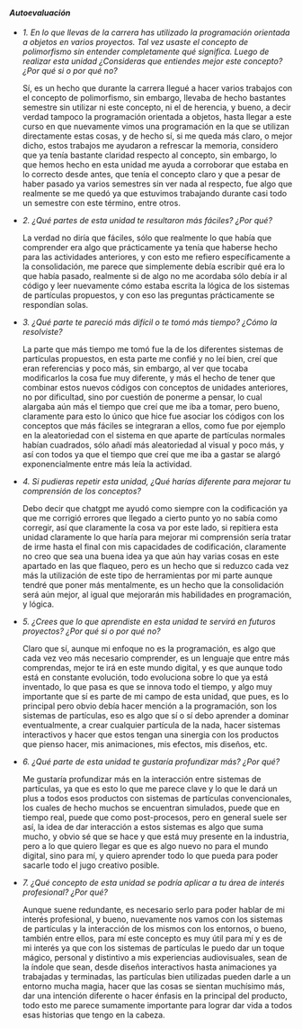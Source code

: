 ####  *Autoevaluación*

- *1. En lo que llevas de la carrera has utilizado la programación orientada a objetos en varios proyectos. Tal vez usaste el concepto de polimorfismo sin entender completamente qué significa. Luego de realizar esta unidad ¿Consideras que entiendes mejor este concepto? ¿Por qué si o por qué no?*

     Sí, es un hecho que durante la carrera llegué a hacer varios trabajos con el concepto de polimorfismo, sin embargo, llevaba de hecho bastantes semestre sin utilizar ni este concepto, ni el de herencia, y bueno, a decir
     verdad tampoco la programación orientada a objetos, hasta llegar a este curso en que nuevamente vimos una programación en la que se utilizan directamente estas cosas, y de hecho sí, si me queda más claro, o mejor
     dicho, estos trabajos me ayudaron a refrescar la memoria, considero que ya tenía bastante claridad respecto al concepto, sin embargo, lo que hemos hecho en esta unidad me ayuda a corroborar que estaba en lo correcto
     desde antes, que tenía el concepto claro y que a pesar de haber pasado ya varios semestres sin ver nada al respecto, fue algo que realmente se me quedó ya que estuvimos trabajando durante casi todo un semestre con
     este término, entre otros.

- *2. ¿Qué partes de esta unidad te resultaron más fáciles? ¿Por qué?*
 
     La verdad no diría que fáciles, sólo que realmente lo que había que comprender era algo que prácticamente ya tenía que haberse hecho para las actividades anteriores, y con esto me refiero específicamente a la
     consolidación, me parece que simplemente debía escribir qué era lo que había pasado, realmente si de algo no me acordaba sólo debía ir al código y leer nuevamente cómo estaba escrita la lógica de los sistemas
     de partículas propuestos, y con eso las preguntas prácticamente se respondían solas.

- *3. ¿Qué parte te pareció más difícil o te tomó más tiempo? ¿Cómo la resolviste?*
 
     La parte que más tiempo me tomó fue la de los diferentes sistemas de partículas propuestos, en esta parte me confié y no leí bien, creí que eran referencias y poco más, sin embargo, al ver que tocaba modificarlos
     la cosa fue muy diferente, y más el hecho de tener que combinar estos nuevos códigos con conceptos de unidades anteriores, no por dificultad, sino por cuestión de ponerme a pensar, lo cual alargaba aún más el tiempo
     que creí que me iba a tomar, pero bueno, claramente para esto lo único que hice fue asociar los códigos con los conceptos que más fáciles se integraran a ellos, como fue por ejemplo en la aleatoriedad con el sistema
     en que aparte de partículas normales habían cuadrados, sólo añadí más aleatoriedad al visual y poco más, y así con todos ya que el tiempo que creí que me iba a gastar se alargó exponencialmente entre más leía la
     actividad.

- *4. Si pudieras repetir esta unidad, ¿Qué harías diferente para mejorar tu comprensión de los conceptos?*

     Debo decir que chatgpt me ayudó como siempre con la codificación ya que me corrigió errores que llegado a cierto punto yo no sabía como corregir, así que claramente la cosa va por este lado, si repitiera esta
     unidad claramente lo que haría para mejorar mi comprensión sería tratar de irme hasta el final con mis capacidades de codificación, claramente no creo que sea una buena idea ya que aún hay varias cosas en este
     apartado en las que flaqueo, pero es un hecho que si reduzco cada vez más la utilización de este tipo de herramientas por mi parte aunque tendré que poner más mentalmente, es un hecho que la consolidación será aún
     mejor, al igual que mejorarán mis habilidades en programación, y lógica.

- *5. ¿Crees que lo que aprendiste en esta unidad te servirá en futuros proyectos? ¿Por qué si o por qué no?*
 
     Claro que sí, aunque mi enfoque no es la programación, es algo que cada vez veo más necesario comprender, es un lenguaje que entre más comprendas, mejor te irá en este mundo digital, y es que aunque
     todo está en constante evolución, todo evoluciona sobre lo que ya está inventado, lo que pasa es que se innova todo el tiempo, y algo muy importante que sí es parte de mi campo de esta unidad, que pues, es lo principal
     pero obvio debía hacer mención a la programación, son los sistemas de partículas, eso es algo que sí o sí debo aprender a dominar eventualmente, a crear cualquier partícula de la nada, hacer sistemas interactivos
     y hacer que estos tengan una sinergia con los productos que pienso hacer, mis animaciones, mis efectos, mis diseños, etc.

- *6. ¿Qué parte de esta unidad te gustaría profundizar más? ¿Por qué?*
 
     Me gustaría profundizar más en la interacción entre sistemas de partículas, ya que es esto lo que me parece clave y lo que le dará un plus a todos esos productos con sistemas de partículas convencionales, los cuales
     de hecho muchos se encuentran simulados, puede que en tiempo real, puede que como post-procesos, pero en general suele ser así, la idea de dar interacción a estos sistemas es algo que suma mucho, y obvio sé que se hace
     y que está muy presente en la industria, pero a lo que quiero llegar es que es algo nuevo no para el mundo digital, sino para mí, y quiero aprender todo lo que pueda para poder sacarle todo el jugo creativo posible.

- *7. ¿Qué concepto de esta unidad se podría aplicar a tu área de interés profesional? ¿Por qué?*
 
     Aunque suene redundante, es necesario serlo para poder hablar de mi interés profesional, y bueno, nuevamente nos vamos con los sistemas de partículas y la interacción de los mismos con los entornos, o bueno, también
     entre ellos, para mí este concepto es muy útil para mí y es de mi interés ya que con los sistemas de partículas le puedo dar un toque mágico, personal y distintivo a mis experiencias audiovisuales, sean de la índole
     que sean, desde diseños interactivos hasta animaciones ya trabajadas y terminadas, las partículas bien utilizadas pueden darle a un entorno mucha magia, hacer que las cosas se sientan muchísimo más, dar una intención
     diferente o hacer énfasis en la principal del producto, todo esto me parece sumamente importante para lograr dar vida a todos esas historias que tengo en la cabeza.
     
